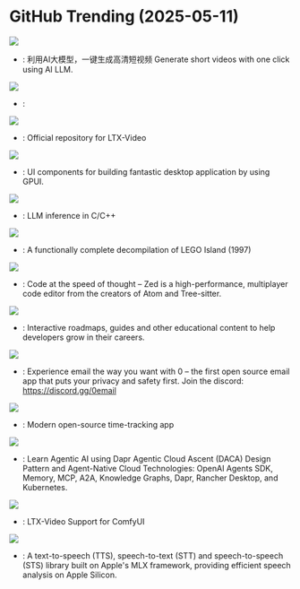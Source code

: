 # GitHub Trending (2025-05-11)

![](https://img.shields.io/badge/Python-New%20901-green?style=flat-square&logo=appveyor)
- [](https://github.comundefined): 利用AI大模型，一键生成高清短视频 Generate short videos with one click using AI LLM.

![](https://img.shields.io/badge/TypeScript-New%20793-green?style=flat-square&logo=appveyor)
- [](https://github.comundefined): 

![](https://img.shields.io/badge/Python-New%20334-green?style=flat-square&logo=appveyor)
- [](https://github.comundefined): Official repository for LTX-Video

![](https://img.shields.io/badge/Rust-New%20304-green?style=flat-square&logo=appveyor)
- [](https://github.comundefined): UI components for building fantastic desktop application by using GPUI.

![](https://img.shields.io/badge/C%2B%2B-New%2092-green?style=flat-square&logo=appveyor)
- [](https://github.comundefined): LLM inference in C/C++

![](https://img.shields.io/badge/C%2B%2B-New%2059-green?style=flat-square&logo=appveyor)
- [](https://github.comundefined): A functionally complete decompilation of LEGO Island (1997)

![](https://img.shields.io/badge/Rust-New%20227-green?style=flat-square&logo=appveyor)
- [](https://github.comundefined): Code at the speed of thought – Zed is a high-performance, multiplayer code editor from the creators of Atom and Tree-sitter.

![](https://img.shields.io/badge/TypeScript-New%20375-green?style=flat-square&logo=appveyor)
- [](https://github.comundefined): Interactive roadmaps, guides and other educational content to help developers grow in their careers.

![](https://img.shields.io/badge/TypeScript-New%20314-green?style=flat-square&logo=appveyor)
- [](https://github.comundefined): Experience email the way you want with 0 – the first open source email app that puts your privacy and safety first. Join the discord: https://discord.gg/0email

![](https://img.shields.io/badge/PHP-New%20239-green?style=flat-square&logo=appveyor)
- [](https://github.comundefined): Modern open-source time-tracking app

![](https://img.shields.io/badge/Jupyter%20Notebook-New%20207-green?style=flat-square&logo=appveyor)
- [](https://github.comundefined): Learn Agentic AI using Dapr Agentic Cloud Ascent (DACA) Design Pattern and Agent-Native Cloud Technologies: OpenAI Agents SDK, Memory, MCP, A2A, Knowledge Graphs, Dapr, Rancher Desktop, and Kubernetes.

![](https://img.shields.io/badge/Python-New%2075-green?style=flat-square&logo=appveyor)
- [](https://github.comundefined): LTX-Video Support for ComfyUI

![](https://img.shields.io/badge/Python-New%20205-green?style=flat-square&logo=appveyor)
- [](https://github.comundefined): A text-to-speech (TTS), speech-to-text (STT) and speech-to-speech (STS) library built on Apple's MLX framework, providing efficient speech analysis on Apple Silicon.

